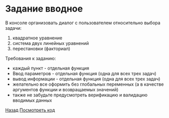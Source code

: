 # Задание вводное

В консоле организовать диалог с пользователем относительно выбора задачи:
1. квадратное уравнение
2. система двух линейных уравнений
3. перестановки (факториал)

Требования к заданию:
- каждый пункт - отдельная функция
- Ввод параметров - отдельная функция (одна для всех трех задач)
- вывод информации - отдельная функция (одна для всех трех задач)
- желательно все оформить без глобальных переменных (а в качестве аргументов функции и возвращаемых значений)
- также не забудьте предусмотреть верификацию и валидацию вводимых данных

[Назад](../README.md)
[Посмотреть код](../ProgramInC/Z1entranceControl.c)